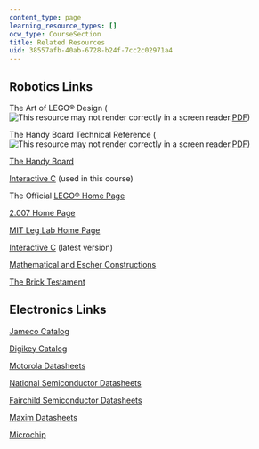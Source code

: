 ```yaml
---
content_type: page
learning_resource_types: []
ocw_type: CourseSection
title: Related Resources
uid: 38557afb-40ab-6728-b24f-7cc2c02971a4
---
```


Robotics Links
--------------

The Art of LEGO® Design (![This resource may not render correctly in a screen reader.](/images/inacessible.gif)[PDF](http://handyboard.com/oldhb/techdocs/artoflego.pdf))

The Handy Board Technical Reference (![This resource may not render correctly in a screen reader.](/images/inacessible.gif)[PDF](http://handyboard.com/oldhb/software/icmanual/icmain.pdf))

[The Handy Board](http://handyboard.com/)

[Interactive C](http://www.newtonlabs.com/ic/) (used in this course)

The Official [LEGO® Home Page](http://www.lego.com/)

[2.007 Home Page](/courses/2-007-design-and-manufacturing-i-spring-2009/)

[MIT Leg Lab Home Page](http://www.ai.mit.edu/projects/leglab/)

[Interactive C](http://www.newtonlabs.com/ic/dist/ic-monolithic.html#SEC1) (latest version)

[Mathematical and Escher Constructions](http://www.andrewlipson.com/lego.htm)

[The Brick Testament](http://www.thebricktestament.com/)

Electronics Links
-----------------

[Jameco Catalog](http://www.jameco.com/)

[Digikey Catalog](http://www.digi-key.com/)

[Motorola Datasheets](http://www.datasheetcatalog.com/motorola/1/)

[National Semiconductor Datasheets](http://www.datasheetlib.com/national-semiconductor/)

[Fairchild Semiconductor Datasheets](http://www.fairchildsemi.com/index.html)

[Maxim Datasheets](https://www.maximintegrated.com/en/ds/index.mvp)

[Microchip](http://www.microchip.com/TechDocByProduct.aspx)